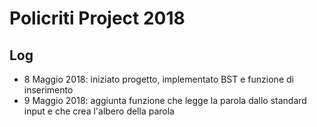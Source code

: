 # Policriti Project 2018
## Log
- 8 Maggio 2018: iniziato progetto, implementato BST e funzione di inserimento
- 9 Maggio 2018: aggiunta funzione che legge la parola dallo standard input e che crea l'albero della parola
